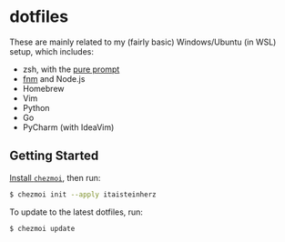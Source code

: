 # dotfiles

These are mainly related to my (fairly basic) Windows/Ubuntu (in WSL) setup, which includes:

- zsh, with the [pure prompt](https://github.com/sindresorhus/pure)
- [fnm](https://github.com/Schniz/fnm) and Node.js
- Homebrew
- Vim
- Python
- Go
- PyCharm (with IdeaVim)


## Getting Started

[Install `chezmoi`](https://www.chezmoi.io/install/), then run:

```bash
$ chezmoi init --apply itaisteinherz
```

To update to the latest dotfiles, run:

```bash
$ chezmoi update
```
